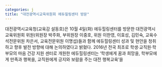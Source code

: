 ```yaml
---
categories: j
title: "대전광역시교육위원회 에듀힐링센터 방문"
---
```

대전광역시교육청(교육감 설동호)은 10월 4일(화) 에듀힐링센터를 방문한 대전광역시교육위원회 위원(위원장 박주화, 부위원장 이중호, 위원 이한영, 이효성, 김민숙, 교육수석전문위원 차은서, 교육전문위원 이명섭)들과 함께 에듀힐링센터 성과 및 현안을 청취하고 향후 발전 방향에 대해 논의하였다고 밝혔다. 2016년 전국 최초로 학생&middot;교직원&middot;학부모의 마음 건강 지원 센터로 개원한 에듀힐링센터는 &lsquo;학생에게 꿈과 희망을, 학부모에게 만족과 행복을, 교직원에게 긍지와 보람을 주는 대전 행복교육&rsquo;을